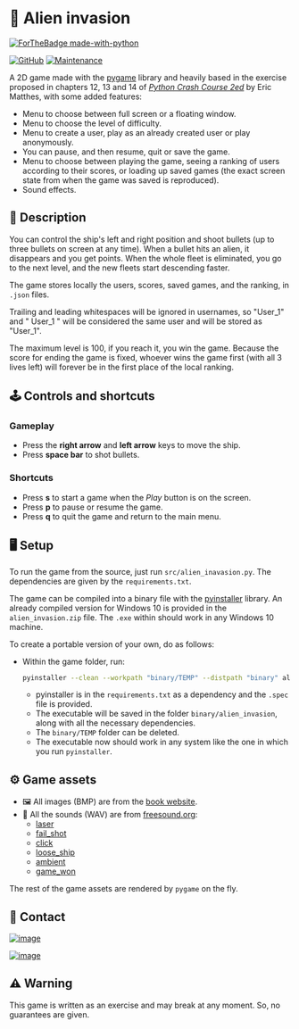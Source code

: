 # 👾 Alien invasion

[![ForTheBadge made-with-python](https://forthebadge.com/images/badges/made-with-python.svg)](https://www.python.org/)

[![GitHub](https://img.shields.io/github/license/Ezequiel92/alien_invasion?style=flat-square)](https://github.com/Ezequiel92/alien_invasion/blob/main/LICENSE) [![Maintenance](https://img.shields.io/maintenance/yes/2021?style=flat-square)](mailto:lozano.ez@gmail.com)

A 2D game made with the [pygame](https://www.pygame.org/) library and heavily based in the exercise proposed in chapters 12, 13 and 14 of [_Python Crash Course 2ed_](https://ehmatthes.github.io/pcc_2e/) by Eric Matthes, with some added features:

* Menu to choose between full screen or a floating window.
* Menu to choose the level of difficulty.
* Menu to create a user, play as an already created user or play anonymously.
* You can pause, and then resume, quit or save the game.
* Menu to choose between playing the game, seeing a ranking of users according to their scores, or loading up saved games (the exact screen state from when the game was saved is reproduced).
* Sound effects.

## 🚀 Description

You can control the ship's left and right position and shoot bullets (up to three bullets on screen at any time). When a bullet hits an alien, it disappears and you get points. When the whole fleet is eliminated, you go to the next level, and the new fleets start descending faster.

The game stores locally the users, scores, saved games, and the ranking, in `.json` files.

Trailing and leading whitespaces will be ignored in usernames, so "User_1" and " User_1 " will be considered the same user and will be stored as "User_1".

The maximum level is 100, if you reach it, you win the game. Because the score for ending the game is fixed, whoever wins the game first (with all 3 lives left) will forever be in the first place of the local ranking.

## 🕹️ Controls and shortcuts

### Gameplay

* Press the **right arrow** and **left arrow** keys to move the ship.
* Press **space bar** to shot bullets.

### Shortcuts

* Press **s** to start a game when the _Play_ button is on the screen.
* Press **p** to pause or resume the game.
* Press **q** to quit the game and return to the main menu.

## 🖥️ Setup

To run the game from the source, just run `src/alien_inavasion.py`. The dependencies are given by the `requirements.txt`.

The game can be compiled into a binary file with the [pyinstaller](https://www.pyinstaller.org/) library. An already compiled version for Windows 10 is provided in the `alien_invasion.zip` file. The `.exe` within should work in any Windows 10 machine.

To create a portable version of your own, do as follows:

* Within the game folder, run: 

  ```sh
  pyinstaller --clean --workpath "binary/TEMP" --distpath "binary" alien_invasion.spec
  ```
  
  * pyinstaller is in the `requirements.txt` as a dependency and the `.spec` file is provided.
  * The executable will be saved in the folder `binary/alien_invasion`, along with all the necessary dependencies.
  * The `binary/TEMP` folder can be deleted.
  * The executable now should work in any system like the one in which you run `pyinstaller`.

## ⚙️ Game assets

* 🖼️ All images (BMP) are from the [book website](https://ehmatthes.github.io/pcc_2e/).
* 🎵 All the sounds (WAV) are from [freesound.org](https://freesound.org/): 
  * [laser](https://freesound.org/people/jobro/sounds/35684/)
  * [fail_shot](https://freesound.org/people/KlawyKogut/sounds/154934/)
  * [click](https://freesound.org/people/stijn/sounds/43676/)
  * [loose_ship](https://freesound.org/people/myfox14/sounds/382310/)
  * [ambient](https://freesound.org/people/joshuaempyre/sounds/251461/)
  * [game_won](https://freesound.org/people/LittleRobotSoundFactory/sounds/270404/)

The rest of the game assets are rendered by `pygame` on the fly.

## 📣 Contact

[![image](https://img.shields.io/badge/Gmail-D14836?style=for-the-badge&logo=gmail&logoColor=white)](mailto:lozano.ez@gmail.com)

[![image](https://img.shields.io/badge/Microsoft_Outlook-0078D4?style=for-the-badge&logo=microsoft-outlook&logoColor=white)](mailto:lozano.ez@outlook.com)

## ⚠️ Warning

This game is written as an exercise and may break at any moment. So, no guarantees are given.
